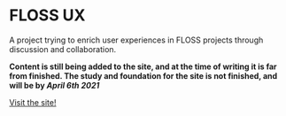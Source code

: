 # FLOSS UX
A project trying to enrich user experiences in FLOSS projects through discussion and collaboration.

**Content is still being added to the site, and at the time of writing it is far from finished. The study and foundation for the site is not finished, and will be by *April 6th 2021***

[Visit the site!](https://dani763f.github.io/FLOSSUX/)
